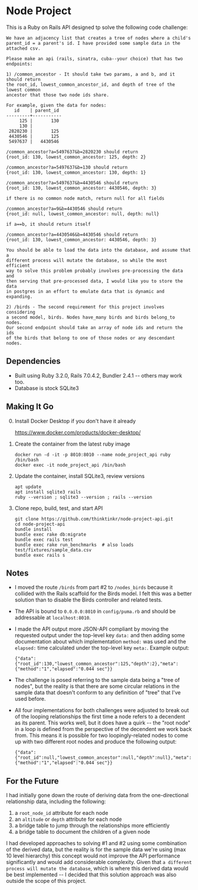 # Node Project

This is a Ruby on Rails API designed tp solve the following code challenge:

```
We have an adjacency list that creates a tree of nodes where a child's 
parent_id = a parent's id. I have provided some sample data in the attached csv.

Please make an api (rails, sinatra, cuba--your choice) that has two endpoints: 

1) /common_ancestor - It should take two params, a and b, and it should return 
the root_id, lowest_common_ancestor_id, and depth of tree of the lowest common 
ancestor that those two node ids share.

For example, given the data for nodes:
   id    | parent_id
---------+-----------
     125 |       130
     130 |          
 2820230 |       125
 4430546 |       125
 5497637 |   4430546

/common_ancestor?a=5497637&b=2820230 should return
{root_id: 130, lowest_common_ancestor: 125, depth: 2}

/common_ancestor?a=5497637&b=130 should return
{root_id: 130, lowest_common_ancestor: 130, depth: 1}

/common_ancestor?a=5497637&b=4430546 should return
{root_id: 130, lowest_common_ancestor: 4430546, depth: 3}

if there is no common node match, return null for all fields

/common_ancestor?a=9&b=4430546 should return
{root_id: null, lowest_common_ancestor: null, depth: null}

if a==b, it should return itself

/common_ancestor?a=4430546&b=4430546 should return
{root_id: 130, lowest_common_ancestor: 4430546, depth: 3}

You should be able to load the data into the database, and assume that a 
different process will mutate the database, so while the most efficient 
way to solve this problem probably involves pre-processing the data and 
then serving that pre-processed data, I would like you to store the data 
in postgres in an effort to emulate data that is dynamic and expanding.

2) /birds - The second requirement for this project involves considering 
a second model, birds. Nodes have_many birds and birds belong_to nodes. 
Our second endpoint should take an array of node ids and return the ids 
of the birds that belong to one of those nodes or any descendant nodes.
```

## Dependencies

   - Built using Ruby 3.2.0, Rails 7.0.4.2, Bundler 2.4.1 -- others may work too.
   - Database is stock SQLite3

## Making It Go

0. Install Docker Desktop if you don't have it already

      https://www.docker.com/products/docker-desktop/

1. Create the container from the latest ruby image
      ```
      docker run -d -it -p 8010:8010 --name node_project_api ruby /bin/bash
      docker exec -it node_project_api /bin/bash
      ```

2. Update the container, install SQLite3, review versions
      ```
      apt update
      apt install sqlite3 rails
      ruby --version ; sqlite3 --version ; rails --version
      ```

3. Clone repo, build, test, and start API
      ```
      git clone https://github.com/thinktinkr/node-project-api.git
      cd node-project-api
      bundle install
      bundle exec rake db:migrate
      bundle exec rails test
      bundle exec rake run_benchmarks  # also loads test/fixtures/sample_data.csv
      bundle exec rails s
      ```

## Notes

* I moved the route `/birds` from part #2 to `/nodes_birds` because it collided with the Rails scaffold for the Birds model.  I felt this was a better solution than to disable the Birds controller and related tests.

* The API is bound to `0.0.0.0:8010` in `config/puma.rb` and should be addressable at `localhost:8010`. 

* I made the API output more JSON-API compliant by moving the requested output under the top-level key `data:` and then adding some documentation about which implementation `method:` was used and the `elapsed:` time calculated under the top-level key `meta:`.  Example output:

    ```
    {"data":{"root_id":130,"lowest_common_ancestor":125,"depth":2},"meta":{"method":"1","elapsed":"0.044 sec"}}
    ``` 

* The challenge is posed referring to the sample data being a "tree of nodes", but the reality is that there are some circular relations in the sample data that doesn't conform to any definition of "tree" that I've used before.

* All four implementations for both challenges were adjusted to break out of the looping relationships the first time a node refers to a decendent as its parent.  This works well, but it does have a quirk -- the "root node" in a loop is defined from the perspective of the decendent we work back from.  This means it is possible for two loopingly-related nodes to come up with two different root nodes and produce the following output:

    ```
    {"data":{"root_id":null,"lowest_common_ancestor":null,"depth":null},"meta":{"method":"1","elapsed":"0.044 sec"}}
    ```

## For the Future

I had initially gone down the route of deriving data from the one-directional relationship data, including the following:

   1. a `root_node_id` attribute for each node
   2. an `altitude` or `depth` attribute for each node
   3. a bridge table to jump through the relationships more efficiently
   4. a bridge table to document the children of a given node

I had developed approaches to solving #1 and #2 using some combination of the derived data, but the reality is for the sample data we're using (max 10 level hierarchy) this concept would not improve the API performance significantly and would add considerable complexity.  Given that `a different process will mutate the database`, which is where this derived data would be best implemented -- I decided that this solution approach was also outside the scope of this project.